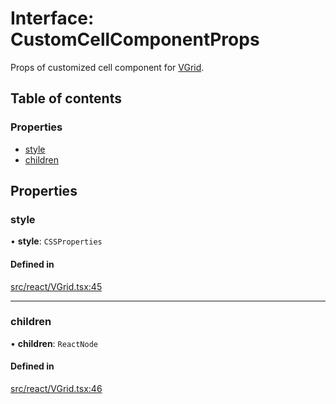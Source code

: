 # Interface: CustomCellComponentProps

Props of customized cell component for [VGrid](../API.md#experimental_vgrid).

## Table of contents

### Properties

- [style](CustomCellComponentProps.md#style)
- [children](CustomCellComponentProps.md#children)

## Properties

### style

• **style**: `CSSProperties`

#### Defined in

[src/react/VGrid.tsx:45](https://github.com/inokawa/virtua/blob/137ce152/src/react/VGrid.tsx#L45)

___

### children

• **children**: `ReactNode`

#### Defined in

[src/react/VGrid.tsx:46](https://github.com/inokawa/virtua/blob/137ce152/src/react/VGrid.tsx#L46)
